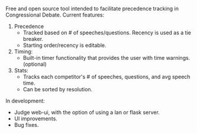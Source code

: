 Free and open source tool intended to facilitate precedence tracking in Congressional Debate. 
Current features:
1. Precedence
   - Tracked based on # of speeches/questions. Recency is used as a tie breaker.
   - Starting order/recency is editable.
2. Timing:
   - Built-in timer functionality that provides the user with time warnings. (optional)
3. Stats:
   - Tracks each competitor's # of speeches, questions, and avg speech time.
   - Can be sorted by resolution.

In development:
- Judge web-ui, with the option of using a lan or flask server.
- UI improvements.
- Bug fixes.
   
